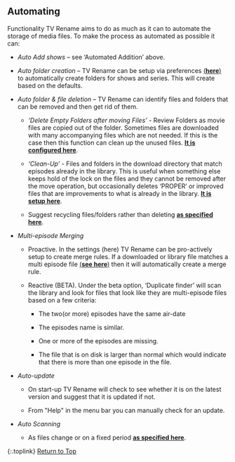 <!-- START AUTOMATING ------------------------ -->
## Automating

Functionality
TV Rename aims to do as much as it can to automate the storage of media files. To make the process as automated as possible it can:

* _Auto Add shows_ – see ‘Automated Addition’ above.

* _Auto folder creation_ – TV Rename can be setup via preferences [(**here**)](/manual/options#the-scan-options-tab "Read about Scan Options") to automatically create folders for shows and series. This will create based on the defaults.

* _Auto folder & file deletion_ – TV Rename can identify files and folders that can be removed and then get rid of them. 

  * _‘Delete Empty Folders after moving Files’_ - Review Folders as movie files are copied out of the folder. Sometimes files are downloaded with many accompanying files which are not needed. If this is the case then this function can clean up the unused files. [**It is configured here**](/manual/options#the-folder-deleting-tab "Read about Folder Deleting").

  * _‘Clean-Up’_ - Files and folders in the download directory that match episodes already in the library. This is useful when something else keeps hold of the lock on the files and they cannot be removed after the move operation, but occasionally deletes ‘PROPER’ or improved files that are improvements to what is already in the library. [**It is setup here**](/manual/options#the-folder-deleting-tab "Read about Clean-Up").

  * Suggest recycling files/folders rather than deleting [**as specified here**](/manual/options#the-folder-deleting-tab "Read about Recycling Folders").

* _Multi-episode Merging_

  * Proactive. In the settings (here) TV Rename can be pro-actively setup to create merge rules. If a downloaded or library file matches a multi episode file [(**see here**)](/manual/options/#the-scan-options-tab "Scan Options") then it will automatically create a merge rule.
  
  * Reactive (BETA). Under the beta option, ‘Duplicate finder’ will scan the library and look for files that look like they are multi-episode files based on a few criteria: 

    * The two(or more) episodes have the same air-date

    * The episodes name is similar.
 
    * One or more of the episodes are missing.

    * The file that is on disk is larger than normal which would indicate that there is more than one episode in the file.

* _Auto-update_

  * On start-up TV Rename will check to see whether it is on the latest version and suggest that it is updated if not.

  * From "Help" in the menu bar you can manually check for an update.
  
* _Auto Scanning_

  * As files change or on a fixed period [**as specified here**](/manual/options#the-search-folders-tab "Read about Auto Scanning"). 

{:.toplink}
[Return to Top]()
<!-- END AUTOMATING -------------------------- -->
